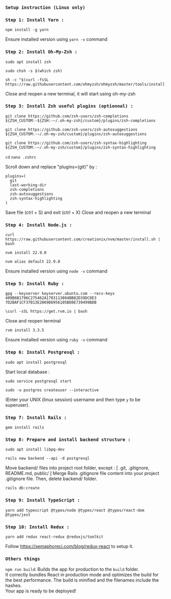 ### `Setup instruction (Linux only)`

### `Step 1: Install Yarn :`
```
npm install -g yarn
```

Ensure installed version using `yarn -v` command

### `Step 2: Install Oh-My-Zsh :`
```
sudo apt install zsh
```
```
sudo chsh -s $(which zsh)
```
```
sh -c "$(curl -fsSL https://raw.githubusercontent.com/ohmyzsh/ohmyzsh/master/tools/install.sh)"
```

Close and reopen a new terminal, it will start using oh-my-zsh

### `Step 3: Install Zsh useful plugins (optionnal) :`
```
git clone https://github.com/zsh-users/zsh-completions ${ZSH_CUSTOM:-${ZSH:-~/.oh-my-zsh}/custom}/plugins/zsh-completions
```
```
git clone https://github.com/zsh-users/zsh-autosuggestions ${ZSH_CUSTOM:-~/.oh-my-zsh/custom}/plugins/zsh-autosuggestions
```
```
git clone https://github.com/zsh-users/zsh-syntax-highlighting ${ZSH_CUSTOM:-~/.oh-my-zsh/custom}/plugins/zsh-syntax-highlighting
```

```cd```
```nano .zshrc```

Scroll down and replace "plugins=(git)" by :

```
plugins=(
  git
  last-working-dir
  zsh-completions
  zsh-autosuggestions
  zsh-syntax-highlighting
)
```

Save file (ctrl + S) and exit (ctrl + X)
Close and reopen a new terminal

### `Step 4: Install Node.js :`
```
curl https://raw.githubusercontent.com/creationix/nvm/master/install.sh | bash
```
```
nvm install 22.9.0
```
```
nvm alias default 22.9.0
```

Ensure installed version using `node -v` command

### `Step 5: Install Ruby :`
```
gpg --keyserver keyserver.ubuntu.com --recv-keys 409B6B1796C275462A1703113804BB82D39DC0E3 7D2BAF1CF37B13E2069D6956105BD0E739499BDB
```
```
\curl -sSL https://get.rvm.io | bash
```

Close and reopen terminal

```
rvm install 3.3.5
```

Ensure installed version using ```ruby -v``` command

### `Step 6: Install Postgresql :`
```
sudo apt install postgresql
```

Start local database :
```
sudo service postgresql start
```

```
sudo -u postgres createuser --interactive
```
(Enter your UNIX (linux session) username and then type `y` to be superuser).

### `Step 7: Install Rails :`
```
gem install rails
```

### `Step 8: Prepare and install backend structure :`
```
sudo apt install libpq-dev
```
```
rails new backend --api -d postgresql
```

Move backend/ files into project root folder, except : [ .git, .gitignore, README.md, public/ ]
Merge Rails .gitignore file content into your project .gitignore file. Then, delete backend/ folder.

```
rails db:create
```

### `Step 9: Install TypeScript :`
```
yarn add typescript @types/node @types/react @types/react-dom @types/jest
```

### `Step 10: Install Redux :`
```
yarn add redux react-redux @reduxjs/toolkit
```

Follow https://semaphoreci.com/blog/redux-react to setup it.

### `Others things`
`npm run build`: Builds the app for production to the `build` folder.\
It correctly bundles React in production mode and optimizes the build for the best performance.
The build is minified and the filenames include the hashes.\
Your app is ready to be deployed!